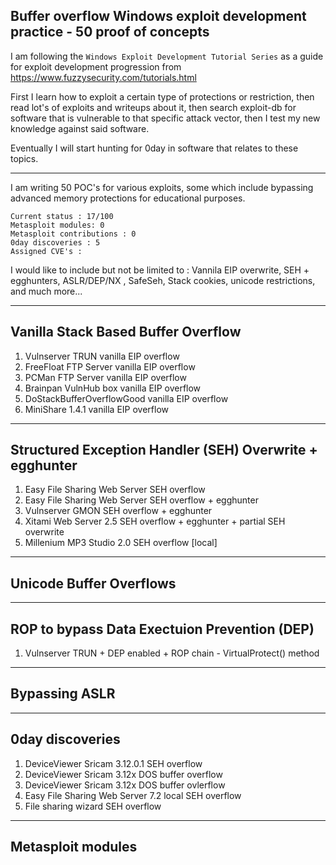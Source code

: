 ## Buffer overflow Windows exploit development practice - 50 proof of concepts

I am following the `Windows Exploit Development Tutorial Series` as a guide for exploit development progression from https://www.fuzzysecurity.com/tutorials.html

First I learn how to exploit a certain type of protections or restriction, then read lot's of exploits and writeups about it, then search exploit-db for software that is vulnerable to that specific attack vector, then I test my new knowledge against said software. 

Eventually I will start hunting for 0day in software that relates to these topics.

----
I am writing 50 POC's for various exploits, some which include bypassing advanced memory protections for educational purposes.

```
Current status : 17/100
Metasploit modules: 0
Metasploit contributions : 0
0day discoveries : 5
Assigned CVE's : 
```

I would like to include but not be limited to : Vannila EIP overwrite, SEH + egghunters, ASLR/DEP/NX , SafeSeh, Stack cookies, unicode restrictions, and much more...

----
## Vanilla Stack Based Buffer Overflow

1. Vulnserver TRUN vanilla EIP overflow
2. FreeFloat FTP Server vanilla EIP overflow
3. PCMan FTP Server vanilla EIP overflow
4. Brainpan VulnHub box vanilla EIP overflow
5. DoStackBufferOverflowGood vanilla EIP overflow
6. MiniShare 1.4.1 vanilla EIP overflow

----
## Structured Exception Handler (SEH) Overwrite + egghunter

1. Easy File Sharing Web Server SEH overflow
2. Easy File Sharing Web Server SEH overflow + egghunter
3. Vulnserver GMON SEH overflow + egghunter
4. Xitami Web Server 2.5 SEH overflow + egghunter + partial SEH overwrite
5. Millenium MP3 Studio 2.0 SEH overflow [local]
----
## Unicode Buffer Overflows

----
## ROP to bypass Data Exectuion Prevention (DEP)

1. Vulnserver TRUN + DEP enabled + ROP chain - VirtualProtect() method

----
## Bypassing ASLR

----
## 0day discoveries

1. DeviceViewer Sricam 3.12.0.1 SEH overflow
2. DeviceViewer Sricam 3.12x DOS buffer overflow 
3. DeviceViewer Sricam 3.12x DOS buffer ovlerflow 
4. Easy File Sharing Web Server 7.2 local SEH overflow
5. File sharing wizard SEH overflow
 
----
## Metasploit modules
